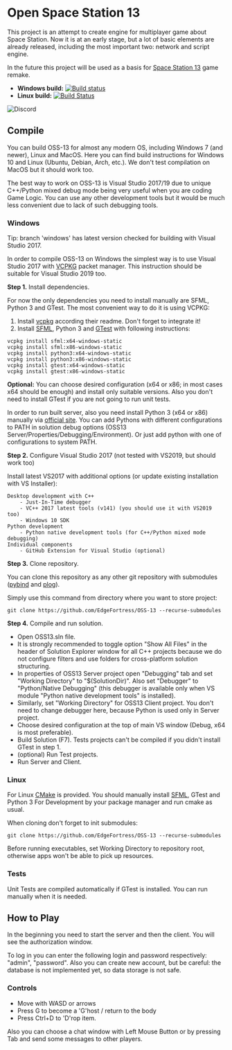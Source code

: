 # Open Space Station 13

This project is an attempt to create engine for multiplayer game about Space Station. Now it is at an early stage, but a lot of basic elements are already released, including the most important two: network and script engine.

In the future this project will be used as a basis for [Space Station 13](https://spacestation13.com/) game remake.

* **Windows build:** [![Build status](https://ci.appveyor.com/api/projects/status/mrqydhalvotd0rsl/branch/master?svg=true)](https://ci.appveyor.com/project/Insineer/oss-13-7sux2/branch/master)
* **Linux build:** [![Build Status](https://travis-ci.org/EdgeFortress/OSS-13.svg?branch=master)](https://travis-ci.org/EdgeFortress/OSS-13)

![Discord](https://img.shields.io/discord/577960604204138506)

## Compile

You can build OSS-13 for almost any modern OS, including Windows 7 (and newer), Linux and MacOS. Here you can find build instructions for Windows 10 and Linux (Ubuntu, Debian, Arch, etc.). We don't test compilation on MacOS but it should work too.

The best way to work on OSS-13 is Visual Studio 2017/19 due to unique C++/Python mixed debug mode being very useful when you are coding Game Logic. 
You can use any other development tools but it would be much less convenient due to lack of such debugging tools.

### Windows

Tip: branch 'windows' has latest version checked for building with Visual Studio 2017.

In order to compile OSS-13 on Windows the simplest way is to use Visual Studio 2017 with [VCPKG](https://github.com/Microsoft/vcpkg) packet manager. This instruction should be suitable for Visual Studio 2019 too.

**Step 1.** Install dependencies.

For now the only dependencies you need to install manually are SFML, Python 3 and GTest. The most convenient way to do it is using VCPKG:

1. Install [vcpkg](https://github.com/Microsoft/vcpkg) according their readme. Don't forget to integrate it!
2. Install [SFML](https://www.sfml-dev.org/), Python 3 and [GTest](https://github.com/google/googletest) with following instructions:

```
vcpkg install sfml:x64-windows-static
vcpkg install sfml:x86-windows-static
vcpkg install python3:x64-windows-static
vcpkg install python3:x86-windows-static
vcpkg install gtest:x64-windows-static
vcpkg install gtest:x86-windows-static
```

**Optional:** You can choose desired configuration (x64 or x86; in most cases x64 should be enough) and install only suitable versions. Also you don't need to install GTest if you are not going to run unit tests.

In order to run built server, also you need install Python 3 (x64 or x86) manually via [official site](https://www.python.org/downloads/).
You can add Pythons with different configurations to PATH in solution debug options (OSS13 Server/Properties/Debugging/Environment). Or just add python with one of configurations to system PATH.

**Step 2.** Configure Visual Studio 2017 (not tested with VS2019, but should work too)

Install latest VS2017 with additional options (or update existing installation with VS Installer):

```
Desktop development with C++
    - Just-In-Time debugger
    - VC++ 2017 latest tools (v141) (you should use it with VS2019 too)
    - Windows 10 SDK
Python development
    - Python native development tools (for C++/Python mixed mode debugging)
Individual components
    - GitHub Extension for Visual Studio (optional)
```

**Step 3.** Clone repository.

You can clone this repository as any other git repository with submodules ([pybind](https://github.com/pybind) and [plog](https://github.com/SergiusTheBest/plog)).

Simply use this command from directory where you want to store project:

```
git clone https://github.com/EdgeFortress/OSS-13 --recurse-submodules
```

**Step 4.** Compile and run solution.

* Open OSS13.sln file.
* It is strongly recommended to toggle option "Show All Files" in the header of Solution Explorer window for all C++ projects because we do not configure filters and use folders for cross-platform solution structuring.
* In properties of OSS13 Server project open "Debugging" tab and set "Working Directory" to "$(SolutionDir)". Also set "Debugger" to "Python/Native Debugging" (this debugger is available only when VS module "Python native development tools" is installed).
* Similarly, set "Working Directory" for OSS13 Client project. You don't need to change debugger here, because Python is used only in Server project.
* Choose desired configuration at the top of main VS window (Debug, x64 is most preferable).
* Build Solution (F7). Tests projects can't be compiled if you didn't install GTest in step 1.
* (optional) Run Test projects.
* Run Server and Client.

### Linux

For Linux [CMake](https://cmake.org/) is provided. You should manually install [SFML](https://www.sfml-dev.org/), GTest and Python 3 For Development by your package manager and run cmake as usual.

When cloning don't forget to init submodules:

```
git clone https://github.com/EdgeFortress/OSS-13 --recurse-submodules
```

Before running executables, set Working Directory to repository root, otherwise apps won't be able to pick up resources.

### Tests

Unit Tests are compiled automatically if GTest is installed. You can run manually when it is needed.

## How to Play

In the beginning you need to start the server and then the client. You will see the authorization window.

To log in you can enter the following login and password respectively: "admin", "password". Also you can create new account, but be careful: the database is not implemented yet, so data storage is not safe.

### Controls

* Move with WASD or arrows
* Press G to become a 'G'host / return to the body
* Press Ctrl+D to 'D'rop item.

Also you can choose a chat window with Left Mouse Button or by pressing Tab and send some messages to other players.

